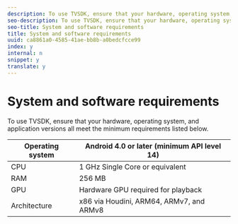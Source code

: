 ```yaml
---
description: To use TVSDK, ensure that your hardware, operating system, and application versions all meet the minimum requirements listed below.
seo-description: To use TVSDK, ensure that your hardware, operating system, and application versions all meet the minimum requirements listed below.
seo-title: System and software requirements
title: System and software requirements
uuid: ca8861a0-4585-41ae-bb8b-a0bedcfcce99
index: y
internal: n
snippet: y
translate: y
---
```


# System and software requirements

To use TVSDK, ensure that your hardware, operating system, and application versions all meet the minimum requirements listed below.


|  Operating system  | Android 4.0 or later (minimum API level 14)  |
|---|---|
|  CPU  | 1 GHz Single Core or equivalent  |
|  RAM  | 256 MB  |
|  GPU  | Hardware GPU required for playback  |
|  Architecture  | x86 via Houdini, ARM64, ARMv7, and ARMv8  |

